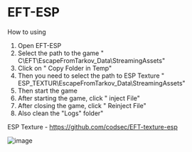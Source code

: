 # EFT-ESP

How to using

1. Open EFT-ESP
2. Select the path to the game " C\EFT\EscapeFromTarkov_Data\StreamingAssets"
3. Click on " Copy Folder in Temp"
4. Then you need to select the path to ESP Texture " ESP_TEXTUR\EscapeFromTarkov_Data\StreamingAssets"
5. Then start the game
6. After starting the game, click " inject File"
7. After closing the game, click " Reinject File"
8. Also clean the "Logs" folder"

ESP Texture - https://github.com/codsec/EFT-texture-esp


![image](https://user-images.githubusercontent.com/53483381/120295733-46884100-c27c-11eb-9e38-3bebe0fc8039.png)

